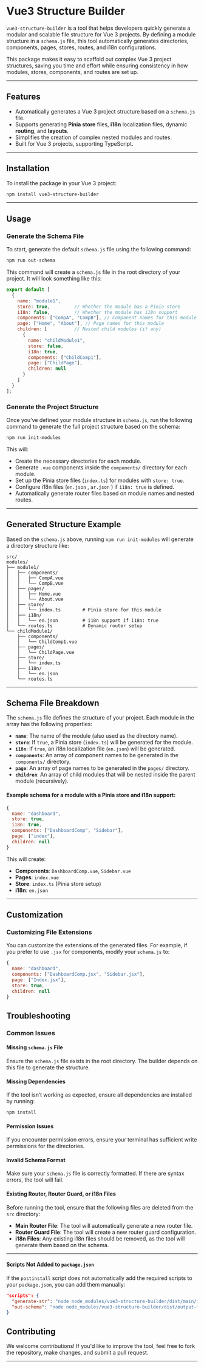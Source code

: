 # **Vue3 Structure Builder**

`vue3-structure-builder` is a tool that helps developers quickly generate a modular and scalable file structure for Vue 3 projects. By defining a module structure in a `schema.js` file, this tool automatically generates directories, components, pages, stores, routes, and i18n configurations.

This package makes it easy to scaffold out complex Vue 3 project structures, saving you time and effort while ensuring consistency in how modules, stores, components, and routes are set up.

---

## **Features**
- Automatically generates a Vue 3 project structure based on a `schema.js` file.
- Supports generating **Pinia store** files, **i18n** localization files, dynamic **routing**, and **layouts**.
- Simplifies the creation of complex nested modules and routes.
- Built for Vue 3 projects, supporting TypeScript.
---

## **Installation**

To install the package in your Vue 3 project:

```bash
npm install vue3-structure-builder
```

---

## **Usage**

### **Generate the Schema File**
To start, generate the default `schema.js` file using the following command:

```bash
npm run out-schema
```

This command will create a `schema.js` file in the root directory of your project. It will look something like this:

```javascript
export default [
  {
    name: "module1",
    store: true,         // Whether the module has a Pinia store
    i18n: false,         // Whether the module has i18n support
    components: ["CompA", "CompB"], // Component names for this module
    page: ["Home", "About"], // Page names for this module
    children: [          // Nested child modules (if any)
      {
        name: "childModule1",
        store: false,
        i18n: true,
        components: ["ChildComp1"],
        page: ["ChildPage"],
        children: null
      }
    ]
  }
];
```

### **Generate the Project Structure**
Once you’ve defined your module structure in `schema.js`, run the following command to generate the full project structure based on the schema:

```bash
npm run init-modules
```

This will:
- Create the necessary directories for each module.
- Generate `.vue` components inside the `components/` directory for each module.
- Set up the Pinia store files (`index.ts`) for modules with `store: true`.
- Configure i18n files (`en.json` , `ar.json` ) if `i18n: true` is defined.
- Automatically generate router files based on module names and nested routes.

---

## **Generated Structure Example**
Based on the `schema.js` above, running `npm run init-modules` will generate a directory structure like:

```
src/
modules/
├── module1/
│   ├── components/
│   │   ├── CompA.vue
│   │   └── CompB.vue
│   ├── pages/
│   │   ├── Home.vue
│   │   └── About.vue
│   ├── store/
│   │   └── index.ts        # Pinia store for this module
│   ├── i18n/
│   │   └── en.json         # i18n support if i18n: true
│   └── routes.ts           # Dynamic router setup
└── childModule1/
    ├── components/
    │   └── ChildComp1.vue
    ├── pages/
    │   └── ChildPage.vue
    ├── store/
    │   └── index.ts
    ├── i18n/
    │   └── en.json
    └── routes.ts
```

---

## **Schema File Breakdown**
The `schema.js` file defines the structure of your project. Each module in the array has the following properties:

- **`name`**: The name of the module (also used as the directory name).
- **`store`**: If `true`, a Pinia store (`index.ts`) will be generated for the module.
- **`i18n`**: If `true`, an i18n localization file (`en.json`) will be generated.
- **`components`**: An array of component names to be generated in the `components/` directory.
- **`page`**: An array of page names to be generated in the `pages/` directory.
- **`children`**: An array of child modules that will be nested inside the parent module (recursively).

#### Example schema for a module with a Pinia store and i18n support:
```javascript
{
  name: "dashboard",
  store: true,
  i18n: true,
  components: ["DashboardComp", "Sidebar"],
  page: ["index"],
  children: null
}
```

This will create:
- **Components**: `DashboardComp.vue`, `Sidebar.vue`
- **Pages**: `index.vue`
- **Store**: `index.ts` (Pinia store setup)
- **i18n**: `en.json`

---

## **Customization**

### **Customizing File Extensions**
You can customize the extensions of the generated files. For example, if you prefer to use `.jsx` for components, modify your `schema.js` to:

```javascript
{
  name: "dashboard",
  components: ["DashboardComp.jsx", "Sidebar.jsx"],
  page: ["Index.jsx"],
  store: true,
  children: null
}
```

## **Troubleshooting**

### **Common Issues**

#### Missing `schema.js` File
Ensure the `schema.js` file exists in the root directory. The builder depends on this file to generate the structure.

#### Missing Dependencies
If the tool isn’t working as expected, ensure all dependencies are installed by running:

```bash
npm install
```
#### Permission Issues
If you encounter permission errors, ensure your terminal has sufficient write permissions for the directories.

#### Invalid Schema Format
Make sure your `schema.js` file is correctly formatted. If there are syntax errors, the tool will fail.

#### Existing Router, Router Guard, or i18n Files
Before running the tool, ensure that the following files are deleted from the `src` directory:
- **Main Router File**: The tool will automatically generate a new router file.
- **Router Guard File**: The tool will create a new router guard configuration.
- **i18n Files**: Any existing i18n files should be removed, as the tool will generate them based on the schema.
---
#### Scripts Not Added to `package.json`
If the `postinstall` script does not automatically add the required scripts to your `package.json`, you can add them manually:

```json
"scripts": {
  "generate-str": "node node_modules/vue3-structure-builder/dist/main/index.js",
  "out-schema": "node node_modules/vue3-structure-builder/dist/output-file/index.js"
}
```
## **Contributing**
We welcome contributions! If you'd like to improve the tool, feel free to fork the repository, make changes, and submit a pull request.

---